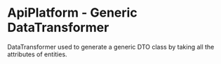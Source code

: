 # ApiPlatform - Generic DataTransformer

DataTransformer used to generate a generic DTO class by taking all the attributes of entities.

